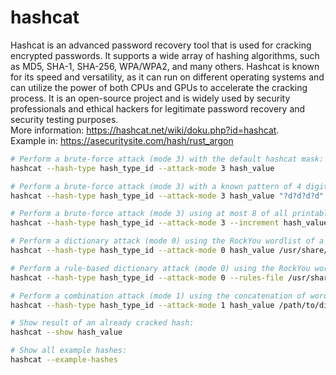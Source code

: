 # hashcat

Hashcat is an advanced password recovery tool that is used for cracking encrypted passwords. It supports a wide array of hashing algorithms, such as MD5, SHA-1, SHA-256, WPA/WPA2, and many others. Hashcat is known for its speed and versatility, as it can run on different operating systems and can utilize the power of both CPUs and GPUs to accelerate the cracking process. It is an open-source project and is widely used by security professionals and ethical hackers for legitimate password recovery and security testing purposes.  
More information: <https://hashcat.net/wiki/doku.php?id=hashcat>.  
Example in: <https://asecuritysite.com/hash/rust_argon>

```bash
# Perform a brute-force attack (mode 3) with the default hashcat mask:
hashcat --hash-type hash_type_id --attack-mode 3 hash_value

# Perform a brute-force attack (mode 3) with a known pattern of 4 digits:
hashcat --hash-type hash_type_id --attack-mode 3 hash_value "?d?d?d?d"

# Perform a brute-force attack (mode 3) using at most 8 of all printable ASCII characters:
hashcat --hash-type hash_type_id --attack-mode 3 --increment hash_value "?a?a?a?a?a?a?a?a"

# Perform a dictionary attack (mode 0) using the RockYou wordlist of a Kali Linux box:
hashcat --hash-type hash_type_id --attack-mode 0 hash_value /usr/share/wordlists/rockyou.txt

# Perform a rule-based dictionary attack (mode 0) using the RockYou wordlist mutated with common password variations:
hashcat --hash-type hash_type_id --attack-mode 0 --rules-file /usr/share/hashcat/rules/best64.rule hash_value /usr/share/wordlists/rockyou.txt

# Perform a combination attack (mode 1) using the concatenation of words from two different custom dictionaries:
hashcat --hash-type hash_type_id --attack-mode 1 hash_value /path/to/dictionary1.txt /path/to/dictionary2.txt

# Show result of an already cracked hash:
hashcat --show hash_value

# Show all example hashes:
hashcat --example-hashes
```
